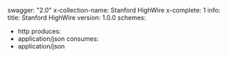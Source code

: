 swagger: "2.0"
x-collection-name: Stanford HighWire
x-complete: 1
info:
  title: Stanford HighWire
  version: 1.0.0
schemes:
- http
produces:
- application/json
consumes:
- application/json